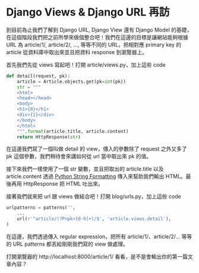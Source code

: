 # Django Views & Django URL 再訪

到目前為止我們了解到 Django URL, Django View 還有 Django Model 的基礎，在這個階段我們把之前所學來做個整合吧！我們在這邊的目標是讓網站能夠根據 URL 為 article/1/, article/2/, ..., 等等不同的 URL，把相對應 primary key 的 article 從資料庫中取出來並且把資料 response 到瀏覽器上。

首先我們先從 views 寫起吧！打開 article/views.py，加上這些 code

```python
def detail(request, pk):
    article = Article.objects.get(pk=int(pk))
    str = """
    <html>
    <head></head>
    <body>
    <h1>{0}</h1>
    <div>{1}</div>
    </body>
    </html>
    """.format(article.title, article.content)
    return HttpResponse(str)
```

在這邊我們寫了一個叫做 detail 的 view，傳入的參數除了 request 之外又多了 pk 這個參數，我們稍待會來講如何從 url 當中取出來 pk 的值。

接下來我們一樣使用了一個 str 變數，並且把取出的 article.title 以及 article.content 透過 [Python String Formatting](https://docs.python.org/2/library/stdtypes.html#string-formatting) 傳入來幫助我們輸出 HTML。最後再用 HttpResponse 把 HTML 吐出來。

接著我們就來把 url 跟 views 做結合吧！打開 blog/urls.py，加上這些 code

```python
urlpatterns = patterns('',
    ...
    url(r'^article/(?P<pk>[0-9]+)/$', 'article.views.detail'),
)
```

在這邊，我們透過傳入 regular expression，把所有 article/1/、article/2/... 等等的 URL patterns 都丟給剛剛我們寫的 view 做處理。

打開瀏覽器的 http://localhost:8000/article/1/ 看看，是不是會輸出你的第一篇文章內容？
